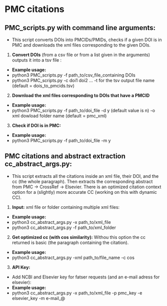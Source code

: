 # PMC citations 

## PMC_scripts.py with command line arguments:
- This script converts DOIs into PMCIDs/PMIDs, checks if a given DOI is in PMC and downloads the xml files corresponding to the given DOIs. 
1. **Convert DOIs** (from a csv file or from a list given in the arguments) outputs it into a tsv file : 
- **Example usage:**
- python3 PMC_scripts.py -f path_to/csv_file_containing DOIs
- python3 PMC_scripts.py -c doi1 doi2 ... -t for the tsv output file name (default = dois_to_pmcids.tsv)

2. **Download the xml files corresponding to DOIs that have a PMCID** 
- **Example usage:**
- python3 PMC_scripts.py -f path_to/doi_file -d y (default value is n) -o xml dowload folder name (default = pmc_xml)

3. **Check if DOI is in PMC:**
- **Example usage:**
- python3 PMC_scripts.py -f path_to/doi_file -m y
    
##  PMC citations and abstract extraction cc_abstract_args.py: 
- This script extracts all the citations inside an xml file, their DOI, and the cc (the whole paragraph). Then extracts the corresponding abstract from PMC -> CrossRef -> Elsevier. There is an optimized citation context option for a (slightly) more accurate CC (working on this with dynamic CC).

1. **Input:** xml file or folder containing multiple xml files:
- **Example usage:**
- python3 cc_abstract_args.py -x path_to/xml_file 
- python3 cc_abstract_args.py -f path_to/xml_folder  

2. **Get optimized cc (with cos similarity):** Withou this option the cc returned is basic (the paragraph containing the citation).
- **Example usage:**
- python3 cc_abstract_args.py -xml path_to/file_name -c cos

3. **API Key:**
- Add NCBI and Elsevier key for fatser requests (and an e-mail adress for elsevier):
- **Example usage:**
- python3 cc_abstract_args.py -x path_to/xml_file -p pmc_key -e elsevier_key -m e-mail_@
